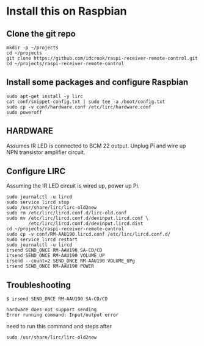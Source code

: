 # Install this on Raspbian

## Clone the git repo

```
mkdir -p ~/projects
cd ~/projects
git clone https://github.com/idcrook/raspi-receiver-remote-control.git
cd ~/projects/raspi-receiver-remote-control
```

## Install some packages and configure Raspbian


```shell
sudo apt-get install -y lirc
cat conf/snippet-config.txt | sudo tee -a /boot/config.txt
sudo cp -v conf/hardware.conf /etc/lirc/hardware.conf
sudo poweroff
```

## HARDWARE

Assumes IR LED is connected to BCM 22 output.
Unplug Pi and wire up NPN transistor amplifier circuit.


## Configure LIRC

Assuming the IR LED circuit is wired up, power up Pi.

```
sudo journalctl -u lircd
sudo service lircd stop
sudo /usr/share/lirc/lirc-old2new
sudo rm /etc/lirc/lircd.conf.d/lirc-old.conf
sudo mv /etc/lirc/lircd.conf.d/devinput.lircd.conf \
        /etc/lirc/lircd.conf.d/devinput.lircd.dist
cd ~/projects/raspi-receiver-remote-control
sudo cp -v conf/RM-AAU190.lircd.conf /etc/lirc/lircd.conf.d/
sudo service lircd restart
sudo journalctl -u lircd
irsend SEND_ONCE RM-AAU190 SA-CD/CD
irsend SEND_ONCE RM-AAU190 VOLUME_UP
irsend --count=2 SEND_ONCE RM-AAU190 VOLUME_UPg
irsend SEND_ONCE RM-AAU190 POWER
```

## Troubleshooting

```
$ irsend SEND_ONCE RM-AAU190 SA-CD/CD

hardware does not support sending
Error running command: Input/output error
```

need to run this command and steps after

```
sudo /usr/share/lirc/lirc-old2new
```
